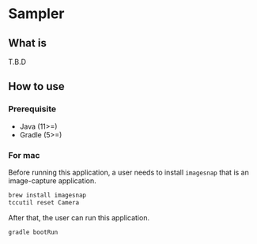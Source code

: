 # Sampler

## What is

T.B.D

## How to use

### Prerequisite

* Java (11>=)
* Gradle (5>=)

### For mac

Before running this application, a user needs to install `imagesnap` that is an image-capture application.

```bash
brew install imagesnap
tccutil reset Camera
```

After that, the user can run this application.

```bash
gradle bootRun
```
